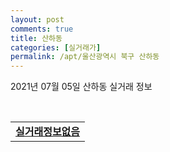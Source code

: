 ```yaml
---
layout: post
comments: true
title: 산하동
categories: [실거래가]
permalink: /apt/울산광역시 북구 산하동
---
```


2021년 07월 05일 산하동 실거래 정보

<script type="text/javascript">
  google.charts.load('current', {'packages':['corechart']});
  google.charts.setOnLoadCallback(drawChart);

  function drawChart() {
    var data = google.visualization.arrayToDataTable([['거래일', '매매', '전월세', '전매'], ['20-07', 42, 20, 0], ['20-08', 31, 18, 0], ['20-09', 39, 23, 0], ['20-10', 59, 15, 0], ['20-11', 74, 11, 0], ['20-12', 70, 24, 0], ['21-01', 46, 31, 0], ['21-02', 18, 10, 0], ['21-03', 24, 26, 0], ['21-04', 27, 19, 0], ['21-05', 24, 23, 0], ['21-06', 20, 21, 0], ['21-07', 0, 1, 0]]);

    var options = {
      title: '최근 유형별 거래량 추이',
      legend: { position: 'bottom' }
    };

    var chart = new google.visualization.LineChart(document.getElementById('columnchart_material'));
    chart.draw(data, (options));
  }
</script>

<div id="columnchart_material" style="width: 95%; margin-left: -35px; display: block"></div>
<br>
<table>
  <tr>
    <td colspan="4" style="font-weight: bold;"><a href="https://search.naver.com/search.naver?query=산하동 실거래정보없음">실거래정보없음</a></td>
  </tr>
    
</table>
    